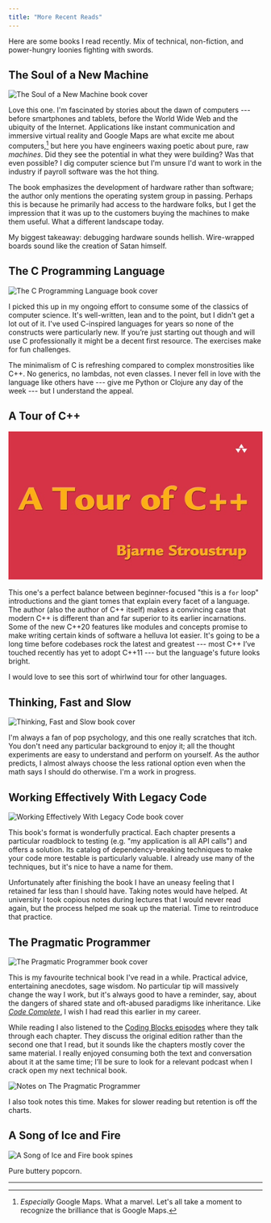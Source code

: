 ```yaml
---
title: "More Recent Reads"
---
```



Here are some books I read recently. Mix of technical, non-fiction, and power-hungry loonies fighting with swords.

## The Soul of a New Machine

<img alt="The Soul of a New Machine book cover" srcset="/images/soul-of-a-new-machine.jpg 1x, /images/soul-of-a-new-machine@2x.jpg 2x" src="/images/soul-of-a-new-machine.jpg">

Love this one. I'm fascinated by stories about the dawn of computers --- before smartphones and tablets, before the World Wide Web and the ubiquity of the Internet. Applications like instant communication and immersive virtual reality and Google Maps are what excite me about computers,[^1] but here you have engineers waxing poetic about pure, raw *machines*. Did they see the potential in what they were building? Was that even possible? I dig computer science but I'm unsure I'd want to work in the industry if payroll software was the hot thing.

The book emphasizes the development of hardware rather than software; the author only mentions the operating system group in passing. Perhaps this is because he primarily had access to the hardware folks, but I get the impression that it was up to the customers buying the machines to make them useful. What a different landscape today.

My biggest takeaway: debugging hardware sounds hellish. Wire-wrapped boards sound like the creation of Satan himself.

## The C Programming Language

<img alt="The C Programming Language book cover" srcset="/images/c-programming-language.jpg 1x, /images/c-programming-language@2x.jpg 2x" src="/images/c-programming-language.jpg">

I picked this up in my ongoing effort to consume some of the classics of computer science. It's well-written, lean and to the point, but I didn't get a lot out of it. I've used C-inspired languages for years so none of the constructs were particularly new. If you’re just starting out though and will use C professionally it might be a decent first resource. The exercises make for fun challenges.

The minimalism of C is refreshing compared to complex monstrosities like C++. No generics, no lambdas, not even classes. I never fell in love with the language like others have --- give me Python or Clojure any day of the week --- but I understand the appeal.

## A Tour of C++

<img alt="A Tour of C++ book cover" src="/images/tour-of-cpp.png">

This one's a perfect balance between beginner-focused "this is a `for` loop" introductions and the giant tomes that explain every facet of a language. The author (also the author of C++ itself) makes a convincing case that modern C++ is different than and far superior to its earlier incarnations. Some of the new C++20 features like modules and concepts promise to make writing certain kinds of software a helluva lot easier. It's going to be a long time before codebases rock the latest and greatest --- most C++ I’ve touched recently has yet to adopt C++11 --- but the language's future looks bright.

I would love to see this sort of whirlwind tour for other languages.

## Thinking, Fast and Slow

<img alt="Thinking, Fast and Slow book cover" srcset="/images/thinking-fast-and-slow.jpg 1x, /images/thinking-fast-and-slow@2x.jpg 2x" src="/images/thinking-fast-and-slow.jpg">

I'm always a fan of pop psychology, and this one really scratches that itch. You don't need any particular background to enjoy it; all the thought experiments are easy to understand and perform on yourself. As the author predicts, I almost always choose the less rational option even when the math says I should do otherwise. I'm a work in progress.

## Working Effectively With Legacy Code

<img alt="Working Effectively With Legacy Code book cover" srcset="/images/working-effectively-with-legacy-code.jpg 1x, /images/working-effectively-with-legacy-code@2x.jpg 2x" src="/images/working-effectively-with-legacy-code.jpg">

This book's format is wonderfully practical. Each chapter presents a particular roadblock to testing (e.g. "my application is all API calls") and offers a solution. Its catalog of dependency-breaking techniques to make your code more testable is particularly valuable. I already use many of the techniques, but it's nice to have a name for them.

Unfortunately after finishing the book I have an uneasy feeling that I retained far less than I should have. Taking notes would have helped. At university I took copious notes during lectures that I would never read again, but the process helped me soak up the material. Time to reintroduce that practice.

## The Pragmatic Programmer

<img alt="The Pragmatic Programmer book cover" srcset="/images/pragmatic-programmer.jpg 1x, /images/pragmatic-programmer@2x.jpg 2x" src="/images/pragmatic-programmer.jpg">

This is my favourite technical book I've read in a while. Practical advice, entertaining anecdotes, sage wisdom. No particular tip will massively change the way I work, but it's always good to have a reminder, say, about the dangers of shared state and oft-abused paradigms like inheritance. Like [*Code Complete*](https://www.amazon.com/gp/product/0735619670/), I wish I had read this earlier in my career.

While reading I also listened to the [Coding Blocks episodes](https://www.codingblocks.net/tag/the-pragmatic-programmer/) where they talk through each chapter. They discuss the original edition rather than the second one that I read, but it sounds like the chapters mostly cover the same material. I really enjoyed consuming both the text and conversation about it at the same time; I’ll be sure to look for a relevant podcast when I crack open my next technical book.

<img alt="Notes on The Pragmatic Programmer" srcset="/images/pragmatic-programmer-notes.jpg 1x, /images/pragmatic-programmer-notes@2x.jpg 2x" src="/images/pragmatic-programmer-notes.jpg">

I also took notes this time. Makes for slower reading but retention is off the charts.

## A Song of Ice and Fire

<img alt="A Song of Ice and Fire book spines" srcset="/images/song-of-ice-and-fire.jpg 1x, /images/song-of-ice-and-fire@2x.jpg 2x" src="/images/song-of-ice-and-fire.jpg">

Pure buttery popcorn.

---

[^1]: *Especially* Google Maps. What a marvel. Let's all take a moment to recognize the brilliance that is Google Maps.
